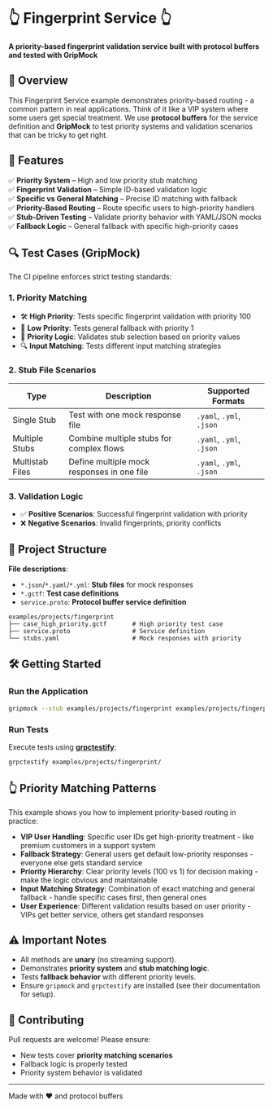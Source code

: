 # 👆 Fingerprint Service 👆  
**A priority-based fingerprint validation service built with protocol buffers and tested with GripMock**

## 📌 Overview  
This Fingerprint Service example demonstrates priority-based routing - a common pattern in real applications. Think of it like a VIP system where some users get special treatment. We use **protocol buffers** for the service definition and **GripMock** to test priority systems and validation scenarios that can be tricky to get right.  

## 🚀 Features  
✅ **Priority System** – High and low priority stub matching  
✅ **Fingerprint Validation** – Simple ID-based validation logic  
✅ **Specific vs General Matching** – Precise ID matching with fallback  
✅ **Priority-Based Routing** – Route specific users to high-priority handlers  
✅ **Stub-Driven Testing** – Validate priority behavior with YAML/JSON mocks  
✅ **Fallback Logic** – General fallback with specific high-priority cases  

## 🔍 Test Cases (GripMock)  
The CI pipeline enforces strict testing standards:  

### 1. **Priority Matching**  
- 🛠️ **High Priority**: Tests specific fingerprint validation with priority 100  
- 🔄 **Low Priority**: Tests general fallback with priority 1  
- 🎯 **Priority Logic**: Validates stub selection based on priority values  
- 🔍 **Input Matching**: Tests different input matching strategies  

### 2. **Stub File Scenarios**  
| Type                | Description                                  | Supported Formats          |  
|----------------------|----------------------------------------------|----------------------------|  
| Single Stub          | Test with one mock response file             | `.yaml`, `.yml`, `.json`   |  
| Multiple Stubs       | Combine multiple stubs for complex flows    | `.yaml`, `.yml`, `.json`   |  
| Multistab Files      | Define multiple mock responses in one file  | `.yaml`, `.yml`, `.json`   |  

### 3. **Validation Logic**  
- ✅ **Positive Scenarios**: Successful fingerprint validation with priority  
- ❌ **Negative Scenarios**: Invalid fingerprints, priority conflicts  

## 📂 Project Structure  
**File descriptions**:  
- `*.json`/`*.yaml`/`*.yml`: **Stub files** for mock responses  
- `*.gctf`: **Test case definitions**  
- `service.proto`: **Protocol buffer service definition**  

```
examples/projects/fingerprint  
├── case_high_priority.gctf       # High priority test case
├── service.proto                 # Service definition
└── stubs.yaml                    # Mock responses with priority
```  

## 🛠️ Getting Started  
### Run the Application  
```bash
gripmock --stub examples/projects/fingerprint examples/projects/fingerprint/service.proto
```

### Run Tests  
Execute tests using **[grpctestify](https://github.com/gripmock/grpctestify)**:  
```bash
grpctestify examples/projects/fingerprint/
```  

## 👆 Priority Matching Patterns  
This example shows you how to implement priority-based routing in practice:  
- **VIP User Handling**: Specific user IDs get high-priority treatment - like premium customers in a support system  
- **Fallback Strategy**: General users get default low-priority responses - everyone else gets standard service  
- **Priority Hierarchy**: Clear priority levels (100 vs 1) for decision making - make the logic obvious and maintainable  
- **Input Matching Strategy**: Combination of exact matching and general fallback - handle specific cases first, then general ones  
- **User Experience**: Different validation results based on user priority - VIPs get better service, others get standard responses  

## ⚠️ Important Notes  
- All methods are **unary** (no streaming support).  
- Demonstrates **priority system** and **stub matching logic**.  
- Tests **fallback behavior** with different priority levels.  
- Ensure `gripmock` and `grpctestify` are installed (see their documentation for setup).  

## 🤝 Contributing  
Pull requests are welcome! Please ensure:  
- New tests cover **priority matching scenarios**  
- Fallback logic is properly tested  
- Priority system behavior is validated  

---

Made with ❤️ and protocol buffers 